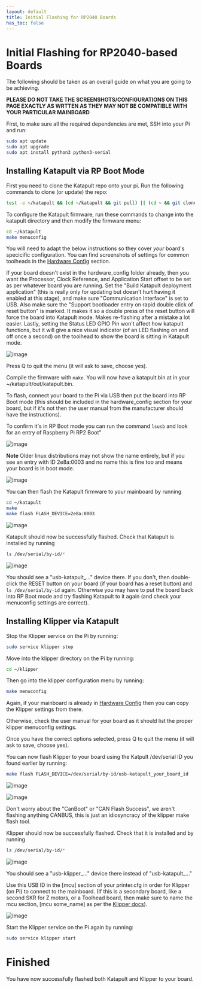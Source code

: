 ```yaml
---
layout: default 
title: Initial Flashing for RP2040 Boards
has_toc: false
---
```


# Initial Flashing for RP2040-based Boards

The following should be taken as an overall guide on what you are going to be achieving.

**PLEASE DO NOT TAKE THE SCREENSHOTS/CONFIGURATIONS ON THIS PAGE EXACTLY AS WRTTEN AS THEY MAY NOT BE COMPATIBLE WITH YOUR PARTICULAR MAINBOARD**

First, to make sure all the required dependencies are met, SSH into your Pi and run:

```bash
sudo apt update
sudo apt upgrade
sudo apt install python3 python3-serial
```

## Installing Katapult via RP Boot Mode

First you need to clone the Katapult repo onto your pi. Run the following commands to clone (or update) the repo:

```bash
test -e ~/katapult && (cd ~/katapult && git pull) || (cd ~ && git clone https://github.com/Arksine/katapult) ; cd ~
```

To configure the Katapult firmware, run these commands to change into the katapult directory and then modify the firmware menu:

```bash
cd ~/katapult
make menuconfig
```

You will need to adapt the below instructions so they cover _your_ board's specicific configuration. You can find screenshots of settings for common toolheads in the [Hardware Config](../hardware_config/hardware_config.md) section.

If your board doesn't exist in the hardware_config folder already, then you want the Processor, Clock Reference, and Application Start offset to be set as per whatever board you are running. Set the "Build Katapult deployment application" (this is really only for updating but doesn't hurt having it enabled at this stage), and make sure "Communication Interface" is set to USB. Also make sure the "Support bootloader entry on rapid double click of reset button" is marked. It makes it so a double press of the reset button will force the board into Katapult mode. Makes re-flashing after a mistake a lot easier. Lastly, setting the Status LED GPIO Pin won't affect how katapult functions, but it will give a nice visual indicator (of an LED flashing on and off once a second) on the toolhead to show the board is sitting in Katapult mode.

![image](https://github.com/user-attachments/assets/e60a9ffc-5e64-4f00-9b82-0e447ac5db8a)

Press Q to quit the menu (it will ask to save, choose yes).

Compile the firmware with `make`. You will now have a katapult.bin at in your ~/katapult/out/katapult.bin.

To flash, connect your board to the Pi via USB then put the board into RP Boot mode (this should be included in the hardware_config section for your board, but if it's not then the user manual from the manufacturer should have the instructions). 

To confirm it's in RP Boot mode you can run the command `lsusb` and look for an entry of Raspberry Pi RP2 Boot"

![image](https://github.com/user-attachments/assets/4a0338dd-06b2-4415-a834-a5cc18eb0d0a)

**Note**
Older linux distributions may not show the name entirely, but if you see an entry with ID 2e8a:0003 and no name this is fine too and means your board is in boot mode.

![image](https://github.com/user-attachments/assets/9cdabe2b-7cca-4707-9375-631a93a98e16)


You can then flash the Katapult firmware to your mainboard by running

```bash
cd ~/katapult
make
make flash FLASH_DEVICE=2e8a:0003
```

![image](https://github.com/user-attachments/assets/7fe1ef45-e628-4742-8be3-05ce8699fd5c)

Katapult should now be successfully flashed. Check that Katapult is installed by running 

```bash
ls /dev/serial/by-id/*
```

![image](https://github.com/user-attachments/assets/27cca753-6f22-4888-900a-63dfe7877b7c)


You should see a "usb-katapult_..." device there. If you don't, then double-click the RESET button on your board (if your board has a reset button) and `ls /dev/serial/by-id` again. Otherwise you may have to put the board back into RP Boot mode and try flashing Katapult to it again (and check your menuconfig settings are correct).

## Installing Klipper via Katapult

Stop the Klipper service on the Pi by running:

```bash
sudo service klipper stop
```

Move into the klipper directory on the Pi by running:

```bash
cd ~/klipper
```

Then go into the klipper configuration menu by running:

```bash
make menuconfig
```

Again, if your mainboard is already in [Hardware Config](../hardware_config/hardware_config.md) then you can copy the Klipper settings from there. 

Otherwise, check the user manual for your board as it should list the proper klipper menuconfig settings.

Once you have the correct options selected, press Q to quit the menu (it will ask to save, choose yes).

You can now flash Klipper to your board using the Katpult /dev/serial ID you found earlier by running:

```bash
make flash FLASH_DEVICE=/dev/serial/by-id/usb-katapult_your_board_id
```
![image](https://github.com/user-attachments/assets/135ee47e-aa1f-42e0-9dc9-70e9188a5117)

![image](https://github.com/user-attachments/assets/bffb882d-145a-40c7-abb6-dc6247f11a88)

Don't worry about the "CanBoot" or "CAN Flash Success", we aren't flashing anything CANBUS, this is just an idiosyncracy of the klipper make flash tool.

Klipper should now be successfully flashed. Check that it is installed and by running 

```bash
ls /dev/serial/by-id/*
```

![image](https://github.com/user-attachments/assets/d661fdce-b475-45e2-87be-60e4a8fd09ce)

You should see a "usb-klipper_..." device there instead of "usb-katapult_..."

Use this USB ID in the [mcu] section of your printer.cfg in order for Klipper (on Pi) to connect to the mainboard. (If this is a secondary board, like a second SKR for Z motors, or a Toolhead board, then make sure to name the mcu section, [mcu some_name] as per the [Klipper docs](<https://www.klipper3d.org/Config_Reference.html#mcu-my_extra_mcu>)).

![image](https://github.com/user-attachments/assets/f9b42ab5-4da8-46de-86e1-60e8b8dfd98a)


Start the Klipper service on the Pi again by running:

```bash
sudo service klipper start
```

# Finished

You have now successfully flashed both Katapult and Klipper to your board.
